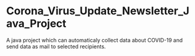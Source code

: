 # Corona_Virus_Update_Newsletter_Java_Project
A java project which can automaticaly collect data about COVID-19 and send data as mail to selected recipients.
